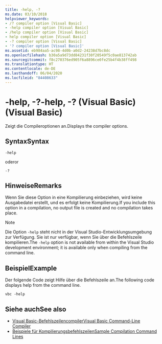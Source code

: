 ```yaml
---
title: -help, -?
ms.date: 03/10/2018
helpviewer_keywords:
- /? compiler option [Visual Basic]
- -help compiler option [Visual Basic]
- /help compiler option [Visual Basic]
- help compiler option [Visual Basic]
- -? compiler option [Visual Basic]
- '? compiler option [Visual Basic]'
ms.assetid: eb984aa5-ac98-4d0b-a0d2-24238d7bc8dc
ms.openlocfilehash: b30a5a9d73dd84231f30f20549f5c0ae813742ab
ms.sourcegitcommit: f8c270376ed905f6a8896ce0fe25b4f4b38ff498
ms.translationtype: HT
ms.contentlocale: de-DE
ms.lasthandoff: 06/04/2020
ms.locfileid: "84408633"
---
```

# <a name="-help---visual-basic"></a><span data-ttu-id="70114-102">-help, -?</span><span class="sxs-lookup"><span data-stu-id="70114-102">-help, -?</span></span> <span data-ttu-id="70114-103">(Visual Basic)</span><span class="sxs-lookup"><span data-stu-id="70114-103">(Visual Basic)</span></span>
<span data-ttu-id="70114-104">Zeigt die Compileroptionen an.</span><span class="sxs-lookup"><span data-stu-id="70114-104">Displays the compiler options.</span></span>  
  
## <a name="syntax"></a><span data-ttu-id="70114-105">Syntax</span><span class="sxs-lookup"><span data-stu-id="70114-105">Syntax</span></span>  
  
```console  
-help  
```

<span data-ttu-id="70114-106">oder</span><span class="sxs-lookup"><span data-stu-id="70114-106">or</span></span>  

```console
-?  
```  
  
## <a name="remarks"></a><span data-ttu-id="70114-107">Hinweise</span><span class="sxs-lookup"><span data-stu-id="70114-107">Remarks</span></span>  
 <span data-ttu-id="70114-108">Wenn Sie diese Option in eine Kompilierung einbeziehen, wird keine Ausgabedatei erstellt, und es erfolgt keine Kompilierung.</span><span class="sxs-lookup"><span data-stu-id="70114-108">If you include this option in a compilation, no output file is created and no compilation takes place.</span></span>  
  
> [!NOTE]
> <span data-ttu-id="70114-109">Die Option `-help` steht nicht in der Visual Studio-Entwicklungsumgebung zur Verfügung. Sie ist nur verfügbar, wenn Sie über die Befehlszeile kompilieren.</span><span class="sxs-lookup"><span data-stu-id="70114-109">The `-help` option is not available from within the Visual Studio development environment; it is available only when compiling from the command line.</span></span>  
  
## <a name="example"></a><span data-ttu-id="70114-110">Beispiel</span><span class="sxs-lookup"><span data-stu-id="70114-110">Example</span></span>  
 <span data-ttu-id="70114-111">Der folgende Code zeigt Hilfe über die Befehlszeile an.</span><span class="sxs-lookup"><span data-stu-id="70114-111">The following code displays help from the command line.</span></span>  
  
```console  
vbc -help  
```  
  
## <a name="see-also"></a><span data-ttu-id="70114-112">Siehe auch</span><span class="sxs-lookup"><span data-stu-id="70114-112">See also</span></span>

- [<span data-ttu-id="70114-113">Visual Basic-Befehlszeilencompiler</span><span class="sxs-lookup"><span data-stu-id="70114-113">Visual Basic Command-Line Compiler</span></span>](index.md)
- [<span data-ttu-id="70114-114">Beispiele für Kompilierungsbefehlszeilen</span><span class="sxs-lookup"><span data-stu-id="70114-114">Sample Compilation Command Lines</span></span>](sample-compilation-command-lines.md)

